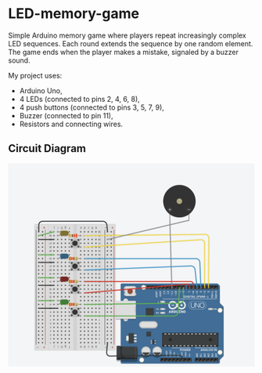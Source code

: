 # LED-memory-game
Simple Arduino memory game where players repeat increasingly complex LED sequences. Each round extends the sequence by one random element.
The game ends when the player makes a mistake, signaled by a buzzer sound.

My project uses:
- Arduino Uno,
- 4 LEDs (connected to pins 2, 4, 6, 8),
- 4 push buttons (connected to pins 3, 5, 7, 9),
- Buzzer (connected to pin 11),
- Resistors and connecting wires.

## Circuit Diagram

![Arduino Memory Game Circuit](img/memory_game.png)
